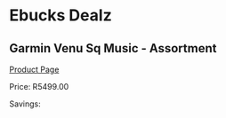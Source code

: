 
# Ebucks Dealz
## Garmin Venu Sq Music - Assortment
[Product Page](https://www.ebucks.com/web/shop/productSelected.do?prodId=1047263925&catId=872270976)

Price: R5499.00

Savings: 


	
